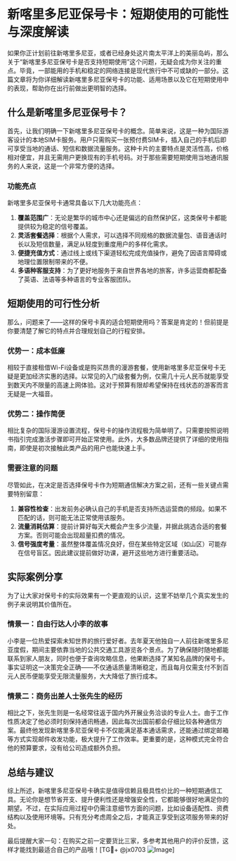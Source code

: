 # 新喀里多尼亚保号卡：短期使用的可能性与深度解读

如果你正计划前往新喀里多尼亚，或者已经身处这片南太平洋上的美丽岛屿，那么关于“新喀里多尼亚保号卡是否支持短期使用”这个问题，无疑会成为你关注的重点。毕竟，一部能用的手机和稳定的网络连接是现代旅行中不可或缺的一部分。这篇文章将为你详细解读新喀里多尼亚保号卡的功能、适用场景以及它在短期使用中的表现，帮助你在出行前做出更明智的选择。

## 什么是新喀里多尼亚保号卡？

首先，让我们明确一下新喀里多尼亚保号卡的概念。简单来说，这是一种为国际游客设计的本地SIM卡服务。用户只需购买一张预付费SIM卡，插入自己的手机后即可享受当地的通话、短信和数据流量服务。这种卡片的主要特点是灵活性高，价格相对便宜，并且无需用户更换现有的手机号码。对于那些需要短期使用当地通讯服务的人来说，这是一个非常方便的选择。

### 功能亮点

新喀里多尼亚保号卡通常具备以下几大功能亮点：

1. **覆盖范围广**：无论是繁华的城市中心还是偏远的自然保护区，这类保号卡都能提供较为稳定的信号覆盖。
2. **灵活套餐选择**：根据个人需求，可以选择不同规格的数据流量包、语音通话时长以及短信数量，满足从轻度到重度用户的多样化需求。
3. **便捷充值方式**：通过线上或线下渠道轻松完成充值操作，避免了因语言障碍或地理位置限制带来的不便。
4. **多语种客服支持**：为了更好地服务于来自世界各地的旅客，许多运营商都配备了英语、法语等多种语言的专业客服团队。

## 短期使用的可行性分析

那么，问题来了——这样的保号卡真的适合短期使用吗？答案是肯定的！但前提是你要清楚了解它的特点并合理规划自己的行程安排。

### 优势一：成本低廉

相较于直接租借Wi-Fi设备或是购买昂贵的漫游套餐，使用新喀里多尼亚保号卡无疑是更加经济实惠的选择。以常见的入门级套餐为例，仅需几十元人民币就能享受到数天内不限量的高速上网体验。这对于预算有限却希望保持在线状态的游客而言无疑是一大福音。

### 优势二：操作简便

相比复杂的国际漫游设置流程，保号卡的操作流程极为简单明了。只需要按照说明书指引完成激活步骤即可开始正常使用。此外，大多数品牌还提供了详细的使用指南，即使是初次接触此类产品的用户也能快速上手。

### 需要注意的问题

尽管如此，在决定是否选择保号卡作为短期通信解决方案之前，还有一些关键点需要特别留意：

1. **兼容性检查**：出发前务必确认自己的手机是否支持所选运营商的频段。如果不匹配的话，则可能无法正常使用该服务。
2. **流量消耗估算**：提前计算好每天大概会产生多少流量，并据此挑选合适的套餐方案。否则可能会出现超量扣费的情况。
3. **信号强度考量**：虽然整体覆盖情况良好，但在某些特定区域（如山区）可能存在信号盲区。因此建议提前做好功课，避开这些地方进行重要活动。

## 实际案例分享

为了让大家对保号卡的实际效果有一个更直观的认识，这里不妨举几个真实发生的例子来说明其价值所在。

### 情景一：自由行达人小李的故事

小李是一位热爱探索未知世界的旅行爱好者。去年夏天他独自一人前往新喀里多尼亚度假，期间主要依靠当地的公共交通工具游览各个景点。为了确保随时随地都能联系到家人朋友，同时也便于查询攻略信息，他果断选择了某知名品牌的保号卡。事实证明这一决策完全正确——不仅通话质量清晰稳定，而且每月仅需支付不到百元人民币便能享受无限流量服务，大大降低了旅行成本。

### 情景二：商务出差人士张先生的经历

相比之下，张先生则是一名经常往返于国内外开展业务洽谈的专业人士。由于工作性质决定了他必须时刻保持通讯畅通，因此每次出国前都会仔细比较各种通信方案。最终他发现新喀里多尼亚保号卡不仅能满足基本通话需求，还能通过绑定邮箱等方式实现邮件收发功能，极大提升了工作效率。更重要的是，这种模式完全符合他的预算要求，没有给公司造成额外负担。

## 总结与建议

综上所述，新喀里多尼亚保号卡确实是值得信赖且极具性价比的一种短期通信工具。无论你是想节省开支、提升便利性还是增强安全性，它都能够很好地满足你的期望。不过，在实际应用过程中仍需注意细节方面的问题，比如设备适配性、资费结构以及使用环境等。只有充分考虑周全之后，才能真正享受到这项服务带来的好处。

最后提醒大家一句：在购买之前一定要货比三家，多参考其他用户的评价反馈，这样才能找到最适合自己的产品哦！[TG💪+ @jx0703 ![Image](https://github.com/user-attachments/assets/dbca1d08-cadb-493c-b0ec-ad6f7a83f270)]
